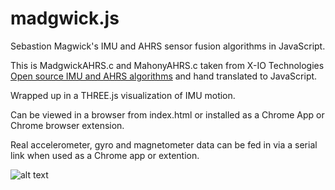madgwick.js
===========

Sebastion Magwick's IMU and AHRS sensor fusion algorithms in JavaScript.


This is MadgwickAHRS.c and MahonyAHRS.c taken from X-IO Technologies [Open source IMU and AHRS algorithms](http://www.x-io.co.uk/open-source-imu-and-ahrs-algorithms/) and hand translated to JavaScript.

Wrapped up in a THREE.js visualization of IMU motion.

Can be viewed in a browser from index.html or installed as a Chrome App or Chrome browser extension.

Real accelerometer, gyro and magnetometer data can be fed in via a serial link when used as a Chrome app or extention.


![alt text](https://raw.githubusercontent.com/ZiCog/madgwick.js/master/madgwick.png "Madgwick.js screen shot.")


